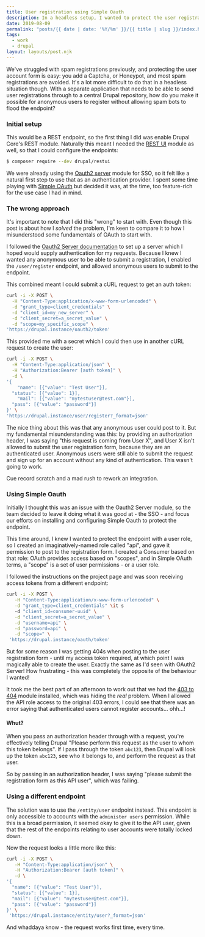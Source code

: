 ```yaml
---
title: User registration using Simple Oauth
description: In a headless setup, I wanted to protect the user registration endpoint from being accessed by unauthenticated users. I achieved it using the Simple Oauth module.
date: 2019-08-09
permalink: "posts/{{ date | date: '%Y/%m' }}/{{ title | slug }}/index.html"
tags:
  - work
  - drupal
layout: layouts/post.njk
---
```

We've struggled with spam registrations previously, and protecting the user account form is easy: you add a Captcha, or Honeypot, and most spam registrations are avoided. It's a lot more difficult to do that in a headless situation though. With a separate application that needs to be able to send user registrations through to a central Drupal repository, how do you make it possible for anonymous users to register without allowing spam bots to flood the endpoint?

### Initial setup

This would be a REST endpoint, so the first thing I did was enable Drupal Core's REST module. Naturally this meant I needed the [REST UI](https://drupal.org/project/restui) module as well, so that I could configure the endpoints:

```bash
$ composer require --dev drupal/restui
```

We were already using the [Oauth2 server](https://drupal.org/project/oauth2_server) module for SSO, so it felt like a natural first step to use that as an authentication provider. I spent some time playing with [Simple OAuth](https://drupal.org/project/simple_oauth) but decided it was, at the time, too feature-rich for the use case I had in mind.

### The wrong approach

It's important to note that I did this "wrong" to start with. Even though this post is about how I _solved_ the problem, I'm keen to compare it to how I misunderstood some fundamentals of OAuth to start with.

I followed the [Oauth2 Server documentation](https://www.drupal.org/node/1938218) to set up a server which I hoped would supply authentication for my requests. Because I knew I wanted any anonymous user to be able to submit a registration, I enabled the `/user/register` endpoint, and allowed anonymous users to submit to the endpoint.

This combined meant I could submit a cURL request to get an auth token:

```bash
curl -i -X POST \
  -H "Content-Type:application/x-www-form-urlencoded" \
  -d "grant_type=client_credentials" \
  -d "client_id=my_new_server" \
  -d "client_secret=a_secret_value" \
  -d "scope=my_specific_scope" \
'https://drupal.instance/oauth2/token'
```

This provided me with a secret which I could then use in another cURL request to create the user:

```bash
curl -i -X POST \
  -H "Content-Type:application/json" \
  -H "Authorization:Bearer [auth token]" \
  -d \
'{
	"name": [{"value": "Test User"}],
  "status": [{"value": 1}],
	"mail": [{"value": "mytestuser@test.com"}],
  "pass": [{"value": "password"}]
}' \
'https://drupal.instance/user/register?_format=json'
```

The nice thing about this was that any anonymous user could post to it. But my fundamental misunderstanding was this: by providing an authorization header, I was saying "this request is coming from User X", and User X isn't allowed to submit the user registration form, because they are an authenticated user. Anonymous users were still able to submit the request and sign up for an account without any kind of authentication. This wasn't going to work.

Cue record scratch and a mad rush to rework an integration.

### Using Simple Oauth

Initially I thought this was an issue with the Oauth2 Server module, so the team decided to leave it doing what it was good at - the SSO - and focus our efforts on installing and configuring Simple Oauth to protect the endpoint.

This time around, I knew I wanted to protect the endpoint with a user role, so I created an imaginatively-named role called "api", and gave it permission to post to the registration form. I created a Consumer based on that role: OAuth provides access based on "scopes", and in Simple OAuth terms, a "scope" is a set of user permissions - or a user role.

I followed the instructions on the project page and was soon receiving access tokens from a different endpoint:

```bash
curl -i -X POST \
   -H "Content-Type:application/x-www-form-urlencoded" \
   -d "grant_type=client_credentials" \it s
   -d "client_id=consumer-uuid" \
   -d "client_secret=a_secret_value" \
   -d "username=api" \
   -d "password=api" \
   -d "scope=" \
 'https://drupal.instance/oauth/token'
```

But for some reason I was getting 404s when posting to the user registration form - until my access token required, at which point I was magically able to create the user. Exactly the same as I'd seen with OAuth2 Server! How frustrating - this was completely the opposite of the behaviour I wanted!

It took me the best part of an afternoon to work out that we had the [403 to 404](https://www.drupal.org/project/m4032404) module installed, which was hiding the _real_ problem. When I allowed the API role access to the original 403 errors, I could see that there was an error saying that authenticated users cannot register accounts... ohh...!

#### Whut?

When you pass an authorization header through with a request, you're effectively telling Drupal "Please perform this request as the user to whom this token belongs". If I pass through the token `abc123`, then Drupal will look up the token `abc123`, see who it belongs to, and perform the request as that user.

So by passing in an authorization header, I was saying "please submit the registration form as this API user", which was failing.

### Using a different endpoint

The solution was to use the `/entity/user` endpoint instead. This endpoint is only accessible to accounts with the `administer users` permission. While this is a broad permission, it seemed okay to give it to the API user, given that the rest of the endpoints relating to user accounts were totally locked down.

Now the request looks a little more like this:

```bash
curl -i -X POST \
   -H "Content-Type:application/json" \
   -H "Authorization:Bearer [auth token]" \
   -d \
'{
  "name": [{"value": "Test User"}],
  "status": [{"value": 1}],
  "mail": [{"value": "mytestuser@test.com"}],
  "pass": [{"value": "password"}]
}' \
 'https://drupal.instance/entity/user?_format=json'
```

And whaddaya know - the request works first time, every time.
